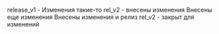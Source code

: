 release_v1 - Изменения такие-то
rel_v2 - внесены изменения
Внесены еще изменения
Внесены изменения и релиз rel_v2 - закрыт для изменений
